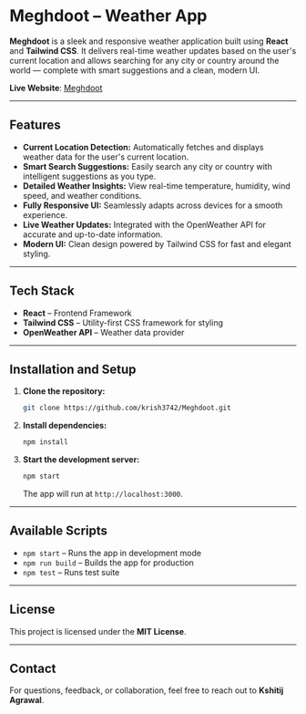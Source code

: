 # Meghdoot – Weather App

**Meghdoot** is a sleek and responsive weather application built using **React** and **Tailwind CSS**. It delivers real-time weather updates based on the user's current location and allows searching for any city or country around the world — complete with smart suggestions and a clean, modern UI.

**Live Website**: [Meghdoot](https://meghdoot.onrender.com/)

---

## Features

- **Current Location Detection:** Automatically fetches and displays weather data for the user's current location.
- **Smart Search Suggestions:** Easily search any city or country with intelligent suggestions as you type.
- **Detailed Weather Insights:** View real-time temperature, humidity, wind speed, and weather conditions.
- **Fully Responsive UI:** Seamlessly adapts across devices for a smooth experience.
- **Live Weather Updates:** Integrated with the OpenWeather API for accurate and up-to-date information.
- **Modern UI:** Clean design powered by Tailwind CSS for fast and elegant styling.

---

## Tech Stack

- **React** – Frontend Framework
- **Tailwind CSS** – Utility-first CSS framework for styling
- **OpenWeather API** – Weather data provider

---

## Installation and Setup

1. **Clone the repository:**

   ```bash
   git clone https://github.com/krish3742/Meghdoot.git
   ```

2. **Install dependencies:**

   ```bash
   npm install
   ```

3. **Start the development server:**

   ```bash
   npm start
   ```

   The app will run at `http://localhost:3000`.

---

## Available Scripts

- `npm start` – Runs the app in development mode
- `npm run build` – Builds the app for production
- `npm test` – Runs test suite

---

## License

This project is licensed under the **MIT License**.

---

## Contact

For questions, feedback, or collaboration, feel free to reach out to **Kshitij Agrawal**.
